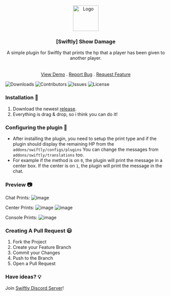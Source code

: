 <br/>
<p align="center">
  <a href="https://github.com/moongetsu/swiftly_showdamage">
    <img src="https://media.discordapp.net/attachments/979452783466000466/1168236894652469248/Swiftly_Logo.png?ex=6575f264&is=65637d64&hm=dd2834983bebeab98d7febd44bb3bd20e9aded13ecefac63cc990b222a9d9e9e&=&format=webp&quality=lossless&width=468&height=468" alt="Logo" width="80" height="80">
  </a>

  <h3 align="center">[Swiftly] Show Damage</h3>

  <p align="center">
    A simple plugin for Swiftly that prints the hp that a player has been given to another player.
    <br/>
    <br/>
    <br/>
    <a href="https://github.com/moongetsu/swiftly_showdamage">View Demo</a>
    .
    <a href="https://github.com/moongetsu/swiftly_showdamage/issues">Report Bug</a>
    .
    <a href="https://github.com/moongetsu/swiftly_showdamage/issues">Request Feature</a>
  </p>
</p>

![Downloads](https://img.shields.io/github/downloads/moongetsu/swiftly_showdamage/total) ![Contributors](https://img.shields.io/github/contributors/moongetsu/swiftly_showdamage?color=dark-green) ![Issues](https://img.shields.io/github/issues/moongetsu/swiftly_showdamage) ![License](https://img.shields.io/github/license/moongetsu/swiftly_showdamage) 

### Installation 👀

1. Download the newest [release](https://github.com/moongetsu/swiftly_showdamage/releases).
2. Everything is drag & drop, so i think you can do it!

### Configuring the plugin 🧐

* After installing the plugin, you need to setup the print type and if the plugin should display the remaining HP from the `addons/swiftly/configs/plugins` You can change the messages from `addons/swiftly/translations` too.
* For example if the method is on `0`, the plugin will print the message in a center box. If the center is on `1`, the plugin will print the message in the chat.

### Preview 📷
Chat Prints:
![image](https://github.com/moongetsu/swiftly_showdamage/assets/111883135/2b9f2375-51ee-4d45-bd82-579bfa3fd7c5)

Center Prints:
![image](https://github.com/moongetsu/swiftly_showdamage/assets/111883135/466f64cc-3367-4cbf-a5bf-4f9013e1a3ca)
![image](https://github.com/moongetsu/swiftly_showdamage/assets/111883135/48646fed-a7a5-433e-a1ea-d1075aeebd83)

Console Prints:
![image](https://github.com/moongetsu/swiftly_showdamage/assets/111883135/0da4a571-94ad-4edd-8cbf-5c9ef9e4b49f)


### Creating A Pull Request 😃

1. Fork the Project
2. Create your Feature Branch
3. Commit your Changes
4. Push to the Branch
5. Open a Pull Request

### Have ideas? 💡
Join [Swiftly Discord Server](https://discord.gg/ESKNDx2CNB)!
